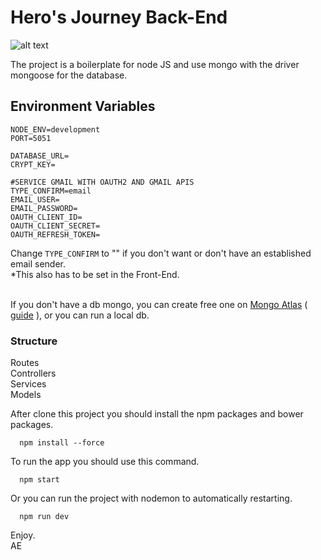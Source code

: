 # Hero's Journey Back-End
![alt text](https://github.com/arielerv/hero-journey/raw/master/public/logo.ico "Logo")

The project is a boilerplate for node JS and use mongo with the driver mongoose for the database.<br/>

## Environment Variables
```
NODE_ENV=development
PORT=5051

DATABASE_URL=
CRYPT_KEY=

#SERVICE GMAIL WITH OAUTH2 AND GMAIL APIS
TYPE_CONFIRM=email
EMAIL_USER=
EMAIL_PASSWORD=
OAUTH_CLIENT_ID=
OAUTH_CLIENT_SECRET=
OAUTH_REFRESH_TOKEN=
```

Change `TYPE_CONFIRM` to "" if you don't want or don't have an established email sender.<br/>
*This also has to be set in the Front-End.<br/><br/>

If you don't have a db mongo, you can create free one on <a href=https://www.mongodb.com/cloud/atlas/register>Mongo Atlas</a> ( <a href=https://docs.atlas.mongodb.com/getting-started>guide</a> ), or you can run a local db. 

### Structure</h2>
Routes <br/>
Controllers <br/>
Services <br/>
Models <br/>


After clone this project you should install the npm packages and bower packages.
```
  npm install --force
```

To run the app you should use this command.
```
  npm start
```

Or you can run the project with nodemon to automatically restarting.
```
  npm run dev
```



Enjoy.<br/>
AE

